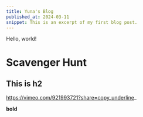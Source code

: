 ```yaml
---
title: Yuna's Blog
published_at: 2024-03-11
snippet: This is an excerpt of my first blog post.
---
```


Hello, world!

# Scavenger Hunt
## This is h2
[](https://vimeo.com/921993721?share=copy)https://vimeo.com/921993721?share=copy_underline_

**bold**
